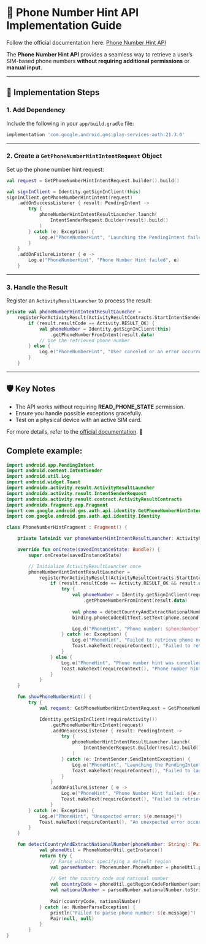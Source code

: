 
# 📱 Phone Number Hint API Implementation Guide

Follow the official documentation here: [Phone Number Hint API](https://developers.google.com/identity/phone-number-hint/android)

The **Phone Number Hint API** provides a seamless way to retrieve a user’s SIM-based phone numbers **without requiring additional permissions** or **manual input**.

---

## 🚀 **Implementation Steps**

### 1. **Add Dependency**

Include the following in your `app/build.gradle` file:

```groovy
implementation 'com.google.android.gms:play-services-auth:21.3.0'
```

---

### 2. **Create a `GetPhoneNumberHintIntentRequest` Object**

Set up the phone number hint request:

```kotlin
val request = GetPhoneNumberHintIntentRequest.builder().build()

val signInClient = Identity.getSignInClient(this)
signInClient.getPhoneNumberHintIntent(request)
    .addOnSuccessListener { result: PendingIntent ->
        try {
            phoneNumberHintIntentResultLauncher.launch(
                IntentSenderRequest.Builder(result).build()
            )
        } catch (e: Exception) {
            Log.e("PhoneNumberHint", "Launching the PendingIntent failed", e)
        }
    }
    .addOnFailureListener { e ->
        Log.e("PhoneNumberHint", "Phone Number Hint failed", e)
    }
```

---

### 3. **Handle the Result**

Register an `ActivityResultLauncher` to process the result:

```kotlin
private val phoneNumberHintIntentResultLauncher =
    registerForActivityResult(ActivityResultContracts.StartIntentSenderForResult()) { result ->
        if (result.resultCode == Activity.RESULT_OK) {
            val phoneNumber = Identity.getSignInClient(this)
                .getPhoneNumberFromIntent(result.data)
            // Use the retrieved phone number
        } else {
            Log.e("PhoneNumberHint", "User canceled or an error occurred")
        }
    }
```

---

## 🛡️ **Key Notes**

- The API works without requiring **READ_PHONE_STATE** permission.
- Ensure you handle possible exceptions gracefully.
- Test on a physical device with an active SIM card.

For more details, refer to the [official documentation](https://developers.google.com/identity/phone-number-hint/android). 🚀


## **Complete example**:

```kotlin
import android.app.PendingIntent
import android.content.IntentSender
import android.util.Log
import android.widget.Toast
import androidx.activity.result.ActivityResultLauncher
import androidx.activity.result.IntentSenderRequest
import androidx.activity.result.contract.ActivityResultContracts
import androidx.fragment.app.Fragment
import com.google.android.gms.auth.api.identity.GetPhoneNumberHintIntentRequest
import com.google.android.gms.auth.api.identity.Identity

class PhoneNumberHintFragment : Fragment() {

    private lateinit var phoneNumberHintIntentResultLauncher: ActivityResultLauncher<IntentSenderRequest>

    override fun onCreate(savedInstanceState: Bundle?) {
        super.onCreate(savedInstanceState)

        // Initialize ActivityResultLauncher once
        phoneNumberHintIntentResultLauncher =
            registerForActivityResult(ActivityResultContracts.StartIntentSenderForResult()) { result ->
                if (result.resultCode == Activity.RESULT_OK && result.data != null) {
                    try {
                        val phoneNumber = Identity.getSignInClient(requireActivity())
                            .getPhoneNumberFromIntent(result.data)
                        
                        val phone = detectCountryAndExtractNationalNumber(phoneNumber)
                        binding.phoneCodeEditText.setText(phone.second)

                        Log.d("PhoneHint", "Phone number: $phoneNumber")
                    } catch (e: Exception) {
                        Log.e("PhoneHint", "Failed to retrieve phone number: ${e.message}")
                        Toast.makeText(requireContext(), "Failed to retrieve phone number", Toast.LENGTH_SHORT).show()
                    }
                } else {
                    Log.e("PhoneHint", "Phone number hint was cancelled or failed")
                    Toast.makeText(requireContext(), "Phone number hint cancelled", Toast.LENGTH_SHORT).show()
                }
            }
    }

    fun showPhoneNumberHint() {
        try {
            val request: GetPhoneNumberHintIntentRequest = GetPhoneNumberHintIntentRequest.builder().build()

            Identity.getSignInClient(requireActivity())
                .getPhoneNumberHintIntent(request)
                .addOnSuccessListener { result: PendingIntent ->
                    try {
                        phoneNumberHintIntentResultLauncher.launch(
                            IntentSenderRequest.Builder(result).build()
                        )
                    } catch (e: IntentSender.SendIntentException) {
                        Log.e("PhoneHint", "Launching the PendingIntent failed: ${e.message}")
                        Toast.makeText(requireContext(), "Failed to launch phone number hint", Toast.LENGTH_SHORT).show()
                    }
                }
                .addOnFailureListener { e ->
                    Log.e("PhoneHint", "Phone Number Hint failed: ${e.message}")
                    Toast.makeText(requireContext(), "Failed to retrieve phone number hint", Toast.LENGTH_LONG).show()
                }
        } catch (e: Exception) {
            Log.e("PhoneHint", "Unexpected error: ${e.message}")
            Toast.makeText(requireContext(), "An unexpected error occurred", Toast.LENGTH_LONG).show()
        }
    }

    fun detectCountryAndExtractNationalNumber(phoneNumber: String): Pair<String?, String?> {
            val phoneUtil = PhoneNumberUtil.getInstance()
            return try {
                // Parse without specifying a default region
                val parsedNumber: Phonenumber.PhoneNumber = phoneUtil.parse(phoneNumber, null)
    
                // Get the country code and national number
                val countryCode = phoneUtil.getRegionCodeForNumber(parsedNumber)
                val nationalNumber = parsedNumber.nationalNumber.toString()
    
                Pair(countryCode, nationalNumber)
            } catch (e: NumberParseException) {
                println("Failed to parse phone number: ${e.message}")
                Pair(null, null)
            }
        }
}
```
